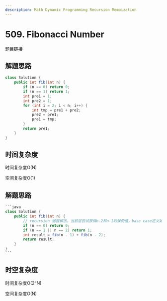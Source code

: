 ```yaml
---
description: Math Dynamic Programming Recursion Memoization
---
```


# 509. Fibonacci Number

[题目链接](https://leetcode.com/problems/fibonacci-number/description/)

## 解题思路

```java
class Solution {
    public int fib(int n) {
        if (n == 0) return 0;
        if (n == 1) return 1;
        int pre1 = 1;
        int pre2 = 1;
        for (int i = 2; i < n; i++) {
            int tmp = pre1 + pre2;
            pre2 = pre1;
            pre1 = tmp;
        }
        return pre1;
    }
}
```

## 时间复杂度

时间复杂度O(N)

空间复杂度O(1)

## 解题思路

````java
```java
class Solution {
    public int fib(int n) {
        // recursion 弱智解法，当前层尝试获得n-2和n-1时候的值，base case定义如下
        if (n == 0) return 0;
        if (n == 1 || n == 2) return 1;
        int result = fib(n - 1) + fib(n - 2);
        return result;
    }
}
```
````

## 时空复杂度

时间复杂度O(2^N)&#x20;

空间复杂度O(N)
